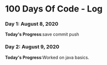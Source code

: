 # 100 Days Of Code - Log

### Day 1: August 8, 2020
**Today's Progress**:save commit push
### Day 2: August 9, 2020
**Today's Progress**:Worked on java basics.
                 
